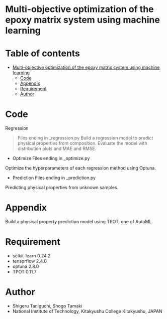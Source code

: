 # Multi-objective optimization of the epoxy matrix system using machine learning

# Table of contents
* [Multi-objective optimization of the epoxy matrix system using machine learning](https://github.com/ad2122st/Multi-objective-optimization-of-the-epoxy-matrix-system-using-machine-learning/blob/main/README.md#multi-objective-optimization-of-the-epoxy-matrix-system-using-machine-learning)
  * [Code](https://github.com/ad2122st/Multi-objective-optimization-of-the-epoxy-matrix-system-using-machine-learning/blob/main/README.md#code)
  * [Appendix](https://github.com/ad2122st/Multi-objective-optimization-of-the-epoxy-matrix-system-using-machine-learning/blob/main/README.md#appendix)
  * [Requirement](https://github.com/ad2122st/Multi-objective-optimization-of-the-epoxy-matrix-system-using-machine-learning/blob/main/README.md#requirement)
  * [Author](https://github.com/ad2122st/Multi-objective-optimization-of-the-epoxy-matrix-system-using-machine-learning/blob/main/README.md#author)

# Code

Regression
>Files ending in _regression.py
>Build a regression model to predict physical properties from composition.
>Evaluate the model with distribution plots and MAE and RMSE.

* Optimize
Files ending in _optimize.py

Optimize the hyperparameters of each regression method using Optuna.

* Prediction
Files ending in _prediction.py

Predicting physical properties from unknown samples.

# Appendix
Build a physical property prediction model using TPOT, one of AutoML.

# Requirement
* scikit-learn 0.24.2
* tensorflow 2.4.0
* optuna 2.8.0
* TPOT 0.11.7

# Author
* Shigeru Taniguchi, Shogo Tamaki
* National Institute of Technology, Kitakyushu College Kitakyushu, JAPAN
